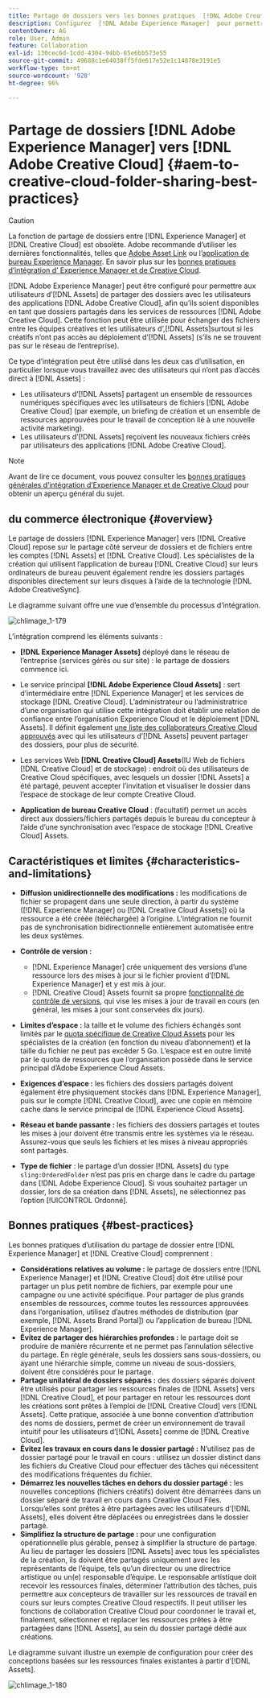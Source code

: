 ```yaml
---
title: Partage de dossiers vers les bonnes pratiques  [!DNL Adobe Creative Cloud]
description: Configurez  [!DNL Adobe Experience Manager]  pour permettre aux utilisateurs d’ [!DNL Experience Manager Assets]  d’échanger des dossiers dans avec des utilisateurs Adobe Creative Cloud.
contentOwner: AG
role: User, Admin
feature: Collaboration
exl-id: 130cec6d-1cdd-4304-94bb-65e6bb573e55
source-git-commit: 49688c1e64038ff5fde617e52e1c14878e3191e5
workflow-type: tm+mt
source-wordcount: '928'
ht-degree: 96%

---
```


# Partage de dossiers [!DNL Adobe Experience Manager] vers [!DNL Adobe Creative Cloud] {#aem-to-creative-cloud-folder-sharing-best-practices}

>[!CAUTION]
>
>La fonction de partage de dossiers entre [!DNL Experience Manager] et [!DNL Creative Cloud] est obsolète. Adobe recommande d’utiliser les dernières fonctionnalités, telles que [Adobe Asset Link](https://helpx.adobe.com/fr/enterprise/using/adobe-asset-link.html) ou l’[application de bureau Experience Manager](https://experienceleague.adobe.com/docs/experience-manager-desktop-app/using/using.html?lang=fr). En savoir plus sur les [bonnes pratiques d’intégration d’ Experience Manager et de Creative Cloud](/help/assets/aem-cc-integration-best-practices.md).

[!DNL Adobe Experience Manager] peut être configuré pour permettre aux utilisateurs d’[!DNL Assets] de partager des dossiers avec les utilisateurs des applications [!DNL Adobe Creative Cloud], afin qu’ils soient disponibles en tant que dossiers partagés dans les services de ressources [!DNL Adobe Creative Cloud]. Cette fonction peut être utilisée pour échanger des fichiers entre les équipes créatives et les utilisateurs d’,[!DNL Assets]surtout si les créatifs n’ont pas accès au déploiement d’[!DNL Assets] (s’ils ne se trouvent pas sur le réseau de l’entreprise).

Ce type d’intégration peut être utilisé dans les deux cas d’utilisation, en particulier lorsque vous travaillez avec des utilisateurs qui n’ont pas d’accès direct à [!DNL Assets] :

* Les utilisateurs d’[!DNL Assets] partagent un ensemble de ressources numériques spécifiques avec les utilisateurs de fichiers [!DNL Adobe Creative Cloud] (par exemple, un briefing de création et un ensemble de ressources approuvées pour le travail de conception lié à une nouvelle activité marketing).
* Les utilisateurs d’[!DNL Assets] reçoivent les nouveaux fichiers créés par utilisateurs des applications [!DNL Adobe Creative Cloud].

>[!NOTE]
>
>Avant de lire ce document, vous pouvez consulter les [bonnes pratiques générales d’intégration d’Experience Manager et de Creative Cloud](/help/assets/aem-cc-integration-best-practices.md) pour obtenir un aperçu général du sujet.

## du commerce électronique {#overview}

Le partage de dossiers [!DNL Experience Manager] vers [!DNL Creative Cloud] repose sur le partage côté serveur de dossiers et de fichiers entre les comptes [!DNL Assets] et [!DNL Creative Cloud]. Les spécialistes de la création qui utilisent l’application de bureau [!DNL Creative Cloud] sur leurs ordinateurs de bureau peuvent également rendre les dossiers partagés disponibles directement sur leurs disques à l’aide de la technologie [!DNL Adobe CreativeSync].

Le diagramme suivant offre une vue d’ensemble du processus d’intégration.

![chlimage_1-179](assets/chlimage_1-406.png)

L’intégration comprend les éléments suivants :

* **[!DNL Experience Manager Assets]** déployé dans le réseau de l’entreprise (services gérés ou sur site) : le partage de dossiers commence ici.
* Le service principal **[!DNL Adobe Experience Cloud Assets]** : sert d’intermédiaire entre [!DNL Experience Manager] et les services de stockage [!DNL Creative Cloud]. L’administrateur ou l’administratrice d’une organisation qui utilise cette intégration doit établir une relation de confiance entre l’organisation Experience Cloud et le déploiement [!DNL Assets]. Il définit également [une liste des collaborateurs Creative Cloud approuvés](https://experienceleague.adobe.com/docs/core-services/interface/services/assets/t-admin-add-cc-user.html) avec qui les utilisateurs d’[!DNL Assets] peuvent partager des dossiers, pour plus de sécurité.

* Les services Web **[!DNL Creative Cloud] Assets**(IU Web de fichiers [!DNL Creative Cloud] et de stockage) : endroit où des utilisateurs de Creative Cloud spécifiques, avec lesquels un dossier [!DNL Assets] a été partagé, peuvent accepter l’invitation et visualiser le dossier dans l’espace de stockage de leur compte Creative Cloud.
* **Application de bureau Creative Cloud** : (facultatif) permet un accès direct aux dossiers/fichiers partagés depuis le bureau du concepteur à l’aide d’une synchronisation avec l’espace de stockage [!DNL Creative Cloud] Assets.

## Caractéristiques et limites {#characteristics-and-limitations}

* **Diffusion unidirectionnelle des modifications :** les modifications de fichier se propagent dans une seule direction, à partir du système ([!DNL Experience Manager] ou [!DNL Creative Cloud Assets]) où la ressource a été créée (téléchargée) à l’origine. L’intégration ne fournit pas de synchronisation bidirectionnelle entièrement automatisée entre les deux systèmes.
* **Contrôle de version :**

   * [!DNL Experience Manager] crée uniquement des versions d’une ressource lors des mises à jour si le fichier provient d’[!DNL Experience Manager] et y est mis à jour.
   * [!DNL Creative Cloud] Assets fournit sa propre [fonctionnalité de contrôle de versions](https://helpx.adobe.com/fr/creative-cloud/help/versioning-faq.html), qui vise les mises à jour de travail en cours (en général, les mises à jour sont conservées dix jours).

* **Limites d’espace :** la taille et le volume des fichiers échangés sont limités par le [quota spécifique de Creative Cloud Assets](https://helpx.adobe.com/fr/creative-cloud/kb/file-storage-quota.html) pour les spécialistes de la création (en fonction du niveau d’abonnement) et la taille du fichier ne peut pas excéder 5 Go. L’espace est en outre limité par le quota de ressources que l’organisation possède dans le service principal d’Adobe Experience Cloud Assets.

* **Exigences d’espace :** les fichiers des dossiers partagés doivent également être physiquement stockés dans [!DNL Experience Manager], puis sur le compte [!DNL Creative Cloud], avec une copie en mémoire cache dans le service principal de [!DNL Experience Cloud Assets].
* **Réseau et bande passante :** les fichiers des dossiers partagés et toutes les mises à jour doivent être transmis entre les systèmes via le réseau. Assurez-vous que seuls les fichiers et les mises à niveau appropriés sont partagés.
* **Type de fichier** : le partage d’un dossier [!DNL Assets] du type `sling:OrderedFolder` n’est pas pris en charge dans le cadre du partage dans [!DNL Adobe Experience Cloud]. Si vous souhaitez partager un dossier, lors de sa création dans [!DNL Assets], ne sélectionnez pas l’option [!UICONTROL Ordonné].

## Bonnes pratiques {#best-practices}

Les bonnes pratiques d’utilisation du partage de dossier entre [!DNL Experience Manager] et [!DNL Creative Cloud] comprennent :

* **Considérations relatives au volume :** le partage de dossiers entre [!DNL Experience Manager] et [!DNL Creative Cloud] doit être utilisé pour partager un plus petit nombre de fichiers, par exemple pour une campagne ou une activité spécifique. Pour partager de plus grands ensembles de ressources, comme toutes les ressources approuvées dans l’organisation, utilisez d’autres méthodes de distribution (par exemple, [!DNL Assets Brand Portal]) ou l’application de bureau [!DNL Experience Manager].
* **Évitez de partager des hiérarchies profondes :** le partage doit se produire de manière récurrente et ne permet pas l’annulation sélective du partage. En règle générale, seuls les dossiers sans sous-dossiers, ou ayant une hiérarchie simple, comme un niveau de sous-dossiers, doivent être considérés pour le partage.
* **Partage unilatéral de dossiers séparés :** des dossiers séparés doivent être utilisés pour partager les ressources finales de [!DNL Assets] vers [!DNL Creative Cloud], et pour partager en retour les ressources dont les créations sont prêtes à l’emploi de [!DNL Creative Cloud] vers [!DNL Assets]. Cette pratique, associée à une bonne convention d’attribution des noms de dossiers, permet de créer un environnement de travail intuitif pour les utilisateurs d’[!DNL Assets] comme de [!DNL Creative Cloud].
* **Évitez les travaux en cours dans le dossier partagé :** N’utilisez pas de dossier partagé pour le travail en cours : utilisez un dossier distinct dans les fichiers du Creative Cloud pour effectuer des tâches qui nécessitent des modifications fréquentes du fichier.
* **Démarrez les nouvelles tâches en dehors du dossier partagé :** les nouvelles conceptions (fichiers créatifs) doivent être démarrées dans un dossier séparé de travail en cours dans Creative Cloud Files. Lorsqu’elles sont prêtes à être partagées avec les utilisateurs d’[!DNL Assets], elles doivent être déplacées ou enregistrées dans le dossier partagé.
* **Simplifiez la structure de partage :** pour une configuration opérationnelle plus gérable, pensez à simplifier la structure de partage. Au lieu de partager les dossiers [!DNL Assets] avec tous les spécialistes de la création, ils doivent être partagés uniquement avec les représentants de l’équipe, tels qu’un directeur ou une directrice artistique ou un(e) responsable d’équipe. Le responsable artistique doit recevoir les ressources finales, déterminer l’attribution des tâches, puis permettre aux concepteurs de travailler sur les ressources de travail en cours sur leurs comptes Creative Cloud respectifs. Il peut utiliser les fonctions de collaboration Creative Cloud pour coordonner le travail et, finalement, sélectionner et replacer les ressources prêtes à être partagées dans [!DNL Assets], au sein du dossier partagé dédié aux créations.

Le diagramme suivant illustre un exemple de configuration pour créer des conceptions basées sur les ressources finales existantes à partir d’[!DNL Assets].

![chlimage_1-180](assets/chlimage_1-407.png)
